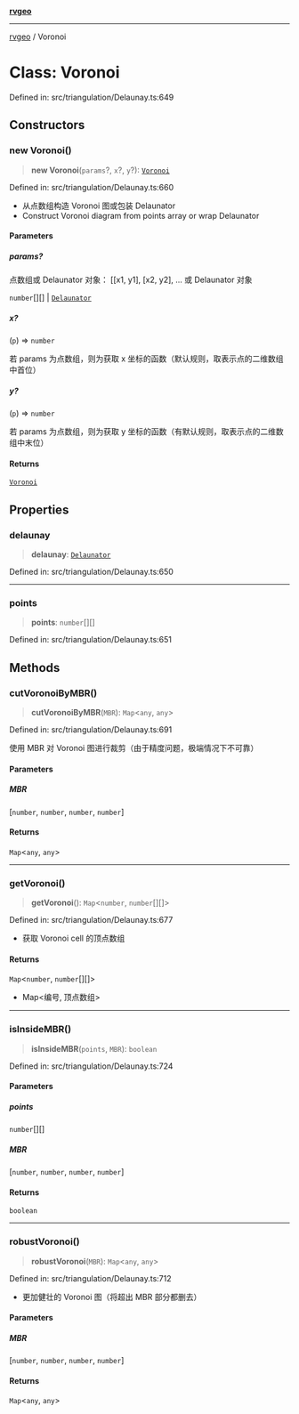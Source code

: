[**rvgeo**](../README.md)

***

[rvgeo](../globals.md) / Voronoi

# Class: Voronoi

Defined in: src/triangulation/Delaunay.ts:649

## Constructors

### new Voronoi()

> **new Voronoi**(`params`?, `x`?, `y`?): [`Voronoi`](Voronoi.md)

Defined in: src/triangulation/Delaunay.ts:660

- 从点数组构造 Voronoi 图或包装 Delaunator
- Construct Voronoi diagram from points array or wrap Delaunator

#### Parameters

##### params?

点数组或 Delaunator 对象： [[x1, y1], [x2, y2], ... 或 Delaunator 对象

`number`[][] | [`Delaunator`](Delaunator.md)

##### x?

(`p`) => `number`

若 params 为点数组，则为获取 x 坐标的函数（默认规则，取表示点的二维数组中首位）

##### y?

(`p`) => `number`

若 params 为点数组，则为获取 y 坐标的函数（有默认规则，取表示点的二维数组中末位）

#### Returns

[`Voronoi`](Voronoi.md)

## Properties

### delaunay

> **delaunay**: [`Delaunator`](Delaunator.md)

Defined in: src/triangulation/Delaunay.ts:650

***

### points

> **points**: `number`[][]

Defined in: src/triangulation/Delaunay.ts:651

## Methods

### cutVoronoiByMBR()

> **cutVoronoiByMBR**(`MBR`): `Map`\<`any`, `any`\>

Defined in: src/triangulation/Delaunay.ts:691

使用 MBR 对 Voronoi 图进行裁剪（由于精度问题，极端情况下不可靠）

#### Parameters

##### MBR

\[`number`, `number`, `number`, `number`\]

#### Returns

`Map`\<`any`, `any`\>

***

### getVoronoi()

> **getVoronoi**(): `Map`\<`number`, `number`[][]\>

Defined in: src/triangulation/Delaunay.ts:677

- 获取 Voronoi cell 的顶点数组

#### Returns

`Map`\<`number`, `number`[][]\>

- Map<编号, 顶点数组>

***

### isInsideMBR()

> **isInsideMBR**(`points`, `MBR`): `boolean`

Defined in: src/triangulation/Delaunay.ts:724

#### Parameters

##### points

`number`[][]

##### MBR

\[`number`, `number`, `number`, `number`\]

#### Returns

`boolean`

***

### robustVoronoi()

> **robustVoronoi**(`MBR`): `Map`\<`any`, `any`\>

Defined in: src/triangulation/Delaunay.ts:712

- 更加健壮的 Voronoi 图（将超出 MBR 部分都删去）

#### Parameters

##### MBR

\[`number`, `number`, `number`, `number`\]

#### Returns

`Map`\<`any`, `any`\>
